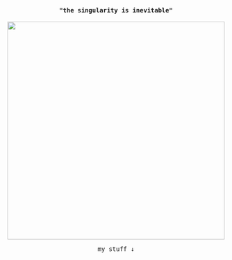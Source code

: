 <h4 align="center"><samp>"the singularity is inevitable"</samp></h4>

<p align="center">
  <img width="500px" src="https://media0.giphy.com/media/HnMDB4uv2lB9Fby2vO/giphy.gif?">
</p>
<p align="center"><samp>
my stuff ↓  
  </samp>
</p>
